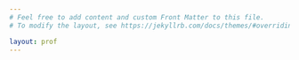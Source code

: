 ```yaml
---
# Feel free to add content and custom Front Matter to this file.
# To modify the layout, see https://jekyllrb.com/docs/themes/#overriding-theme-defaults

layout: prof
---
```

